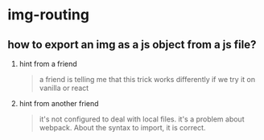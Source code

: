 # img-routing

## how to export an img as a js object from a js file?

1. hint from a friend

   > a friend is telling me that this trick works differently if we try it on vanilla or react

2. hint from another friend

   > it's not configured to deal with local files. it's a problem about webpack. About the syntax to import, it is correct.
